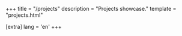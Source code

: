 +++
title = "/projects"
description = "Projects showcase."
template = "projects.html"

[extra]
lang = 'en'
+++